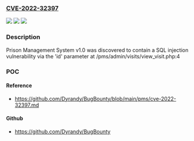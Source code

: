 ### [CVE-2022-32397](https://cve.mitre.org/cgi-bin/cvename.cgi?name=CVE-2022-32397)
![](https://img.shields.io/static/v1?label=Product&message=n%2Fa&color=blue)
![](https://img.shields.io/static/v1?label=Version&message=n%2Fa&color=blue)
![](https://img.shields.io/static/v1?label=Vulnerability&message=n%2Fa&color=brighgreen)

### Description

Prison Management System v1.0 was discovered to contain a SQL injection vulnerability via the 'id' parameter at /pms/admin/visits/view_visit.php:4

### POC

#### Reference
- https://github.com/Dyrandy/BugBounty/blob/main/pms/cve-2022-32397.md

#### Github
- https://github.com/Dyrandy/BugBounty


